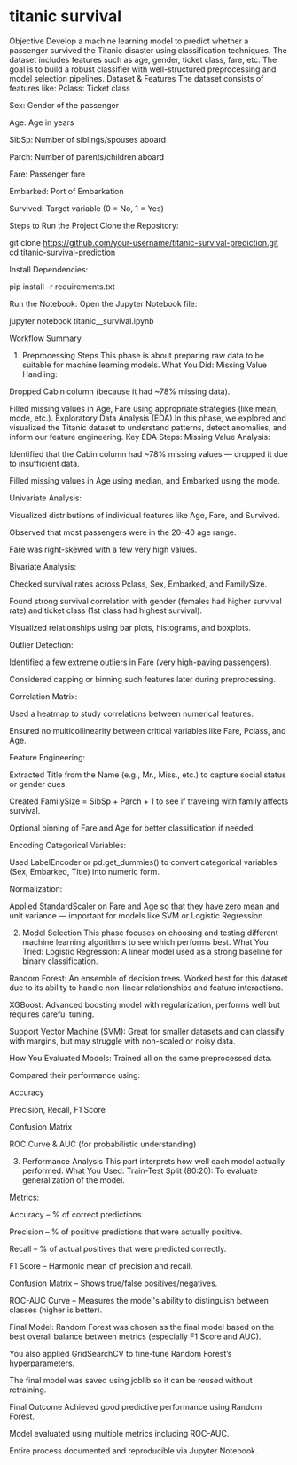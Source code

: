 # titanic survival
Objective
Develop a machine learning model to predict whether a passenger survived the Titanic disaster using classification techniques. The dataset includes features such as age, gender, ticket class, fare, etc. The goal is to build a robust classifier with well-structured preprocessing and model selection pipelines.
Dataset & Features
The dataset consists of features like:
Pclass: Ticket class


Sex: Gender of the passenger


Age: Age in years


SibSp: Number of siblings/spouses aboard


Parch: Number of parents/children aboard


Fare: Passenger fare


Embarked: Port of Embarkation


Survived: Target variable (0 = No, 1 = Yes)



Steps to Run the Project
Clone the Repository:


git clone https://github.com/your-username/titanic-survival-prediction.git
cd titanic-survival-prediction

Install Dependencies:


pip install -r requirements.txt

Run the Notebook: Open the Jupyter Notebook file:


jupyter notebook titanic__survival.ipynb


Workflow Summary
 1. Preprocessing Steps
This phase is about preparing raw data to be suitable for machine learning models.
What You Did:
Missing Value Handling:


Dropped Cabin column (because it had ~78% missing data).


Filled missing values in Age, Fare using appropriate strategies (like mean, mode, etc.).
Exploratory Data Analysis (EDA)
In this phase, we explored and visualized the Titanic dataset to understand patterns, detect anomalies, and inform our feature engineering.
 Key EDA Steps:
Missing Value Analysis:


Identified that the Cabin column had ~78% missing values — dropped it due to insufficient data.


Filled missing values in Age using median, and Embarked using the mode.


Univariate Analysis:


Visualized distributions of individual features like Age, Fare, and Survived.


Observed that most passengers were in the 20–40 age range.


Fare was right-skewed with a few very high values.


Bivariate Analysis:


Checked survival rates across Pclass, Sex, Embarked, and FamilySize.


Found strong survival correlation with gender (females had higher survival rate) and ticket class (1st class had highest survival).


Visualized relationships using bar plots, histograms, and boxplots.


Outlier Detection:


Identified a few extreme outliers in Fare (very high-paying passengers).


Considered capping or binning such features later during preprocessing.


Correlation Matrix:


Used a heatmap to study correlations between numerical features.


Ensured no multicollinearity between critical variables like Fare, Pclass, and Age.





Feature Engineering:


Extracted Title from the Name (e.g., Mr., Miss., etc.) to capture social status or gender cues.


Created FamilySize = SibSp + Parch + 1 to see if traveling with family affects survival.


Optional binning of Fare and Age for better classification if needed.


Encoding Categorical Variables:


Used LabelEncoder or pd.get_dummies() to convert categorical variables (Sex, Embarked, Title) into numeric form.


Normalization:


Applied StandardScaler on Fare and Age so that they have zero mean and unit variance — important for models like SVM or Logistic Regression.


 2. Model Selection
This phase focuses on choosing and testing different machine learning algorithms to see which performs best.
 What You Tried:
Logistic Regression:
 A linear model used as a strong baseline for binary classification.


Random Forest:
 An ensemble of decision trees. Worked best for this dataset due to its ability to handle non-linear relationships and feature interactions.


XGBoost:
 Advanced boosting model with regularization, performs well but requires careful tuning.


Support Vector Machine (SVM):
 Great for smaller datasets and can classify with margins, but may struggle with non-scaled or noisy data.


 How You Evaluated Models:
Trained all on the same preprocessed data.


Compared their performance using:


Accuracy


Precision, Recall, F1 Score


Confusion Matrix


ROC Curve & AUC (for probabilistic understanding)



 3. Performance Analysis
This part interprets how well each model actually performed.
 What You Used:
Train-Test Split (80:20):
 To evaluate generalization of the model.


Metrics:


Accuracy – % of correct predictions.


Precision – % of positive predictions that were actually positive.


Recall – % of actual positives that were predicted correctly.


F1 Score – Harmonic mean of precision and recall.


Confusion Matrix – Shows true/false positives/negatives.


ROC-AUC Curve – Measures the model's ability to distinguish between classes (higher is better).


 Final Model:
Random Forest was chosen as the final model based on the best overall balance between metrics (especially F1 Score and AUC).


You also applied GridSearchCV to fine-tune Random Forest’s hyperparameters.


The final model was saved using joblib so it can be reused without retraining.




Final Outcome
Achieved good predictive performance using Random Forest.


Model evaluated using multiple metrics including ROC-AUC.


Entire process documented and reproducible via Jupyter Notebook.






